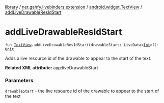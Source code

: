 [library](../../index.md) / [net.gahfy.livebinders.extension](../index.md) / [android.widget.TextView](index.md) / [addLiveDrawableResIdStart](./add-live-drawable-res-id-start.md)

# addLiveDrawableResIdStart

`fun `[`TextView`](https://developer.android.com/reference/android/widget/TextView.html)`.addLiveDrawableResIdStart(drawableStart: LiveData<`[`Int`](https://kotlinlang.org/api/latest/jvm/stdlib/kotlin/-int/index.html)`>?): `[`Unit`](https://kotlinlang.org/api/latest/jvm/stdlib/kotlin/-unit/index.html)

Adds a live resource id of the drawable to appear to the start of the text.

**Related XML attribute:** app:liveDrawableStart

### Parameters

`drawableStart` - the live resource id of the drawable to appear to the start of the text